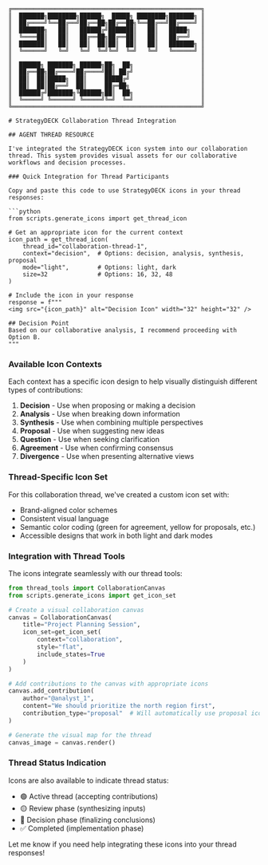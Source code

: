 ```
╔═════════════════════════════════════════════════════╗
║  ███████╗████████╗██████╗  █████╗ ████████╗███████╗ ║
║  ██╔════╝╚══██╔══╝██╔══██╗██╔══██╗╚══██╔══╝██╔════╝ ║
║  ███████╗   ██║   ██████╔╝███████║   ██║   █████╗   ║
║  ╚════██║   ██║   ██╔══██╗██╔══██║   ██║   ██╔══╝   ║
║  ███████║   ██║   ██║  ██║██║  ██║   ██║   ███████╗ ║
║  ╚══════╝   ╚═╝   ╚═╝  ╚═╝╚═╝  ╚═╝   ╚═╝   ╚══════╝ ║
║                                                     ║
║  ██████╗ ███████╗ ██████╗██╗  ██╗                   ║
║  ██╔══██╗██╔════╝██╔════╝██║ ██╔╝                   ║
║  ██║  ██║█████╗  ██║     █████╔╝                    ║
║  ██║  ██║██╔══╝  ██║     ██╔═██╗                    ║
║  ██████╔╝███████╗╚██████╗██║  ██╗                   ║
║  ╚═════╝ ╚══════╝ ╚═════╝╚═╝  ╚═╝                   ║
╚═════════════════════════════════════════════════════╝

# StrategyDECK Collaboration Thread Integration

## AGENT THREAD RESOURCE

I've integrated the StrategyDECK icon system into our collaboration thread. This system provides visual assets for our collaborative workflows and decision processes.

### Quick Integration for Thread Participants

Copy and paste this code to use StrategyDECK icons in your thread responses:

```python
from scripts.generate_icons import get_thread_icon

# Get an appropriate icon for the current context
icon_path = get_thread_icon(
    thread_id="collaboration-thread-1",
    context="decision",  # Options: decision, analysis, synthesis, proposal
    mode="light",        # Options: light, dark
    size=32              # Options: 16, 32, 48
)

# Include the icon in your response
response = f"""
<img src="{icon_path}" alt="Decision Icon" width="32" height="32" />

## Decision Point
Based on our collaborative analysis, I recommend proceeding with Option B.
"""
```

### Available Icon Contexts

Each context has a specific icon design to help visually distinguish different types of contributions:

1. **Decision** - Use when proposing or making a decision
2. **Analysis** - Use when breaking down information
3. **Synthesis** - Use when combining multiple perspectives
4. **Proposal** - Use when suggesting new ideas
5. **Question** - Use when seeking clarification
6. **Agreement** - Use when confirming consensus
7. **Divergence** - Use when presenting alternative views

### Thread-Specific Icon Set

For this collaboration thread, we've created a custom icon set with:
- Brand-aligned color schemes
- Consistent visual language
- Semantic color coding (green for agreement, yellow for proposals, etc.)
- Accessible designs that work in both light and dark modes

### Integration with Thread Tools

The icons integrate seamlessly with our thread tools:

```python
from thread_tools import CollaborationCanvas
from scripts.generate_icons import get_icon_set

# Create a visual collaboration canvas
canvas = CollaborationCanvas(
    title="Project Planning Session",
    icon_set=get_icon_set(
        context="collaboration",
        style="flat",
        include_states=True
    )
)

# Add contributions to the canvas with appropriate icons
canvas.add_contribution(
    author="@analyst_1",
    content="We should prioritize the north region first",
    contribution_type="proposal"  # Will automatically use proposal icon
)

# Generate the visual map for the thread
canvas_image = canvas.render()
```

### Thread Status Indication

Icons are also available to indicate thread status:
- 🟢 Active thread (accepting contributions)
- 🟡 Review phase (synthesizing inputs)
- 🔴 Decision phase (finalizing conclusions)
- ✅ Completed (implementation phase)

Let me know if you need help integrating these icons into your thread responses!
```
